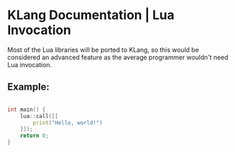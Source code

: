 # KLang Documentation | Lua Invocation

Most of the Lua libraries will be ported to KLang, so this would be considered an advanced feature as the average programmer wouldn't need Lua invocation.

## Example:

```c++

int main() {
    lua::call([[
        print("Hello, world!")
    ]]);
    return 0;
}

```